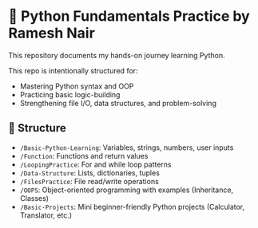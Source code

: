 # 🐍 Python Fundamentals Practice by Ramesh Nair

This repository documents my hands-on journey learning Python. 

This repo is intentionally structured for:
- Mastering Python syntax and OOP
- Practicing basic logic-building
- Strengthening file I/O, data structures, and problem-solving

## 🧠 Structure

- `/Basic-Python-Learning`: Variables, strings, numbers, user inputs
- `/Function`: Functions and return values
- `/LoopingPractice`: For and while loop patterns
- `/Data-Structure`: Lists, dictionaries, tuples
- `/FilesPractice`: File read/write operations
- `/OOPS`: Object-oriented programming with examples (Inheritance, Classes)
- `/Basic-Projects`: Mini beginner-friendly Python projects (Calculator, Translator, etc.)
